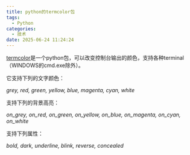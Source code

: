 ```yaml
---
title: python的termcolor包
tags:
  - Python
categories:
  - 技术
date: 2025-06-24 11:24:24
---
```


[termcolor](https://pypi.python.org/pypi/termcolor)是一个python包，可以改变控制台输出的颜色，支持各种terminal（WINDOWS的cmd.exe除外）。

它支持下列的文字颜色：

*grey, red, green, yellow, blue, magenta, cyan, white*

支持下列的背景高亮：

*on_grey, on_red, on_green, on_yellow, on_blue, on_magenta, on_cyan, on_white*

支持下列属性：

*bold, dark, underline, blink, reverse, concealed*

